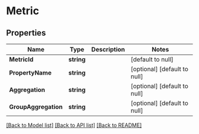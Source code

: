 # Metric

## Properties
Name | Type | Description | Notes
------------ | ------------- | ------------- | -------------
**MetricId** | **string** |  | [default to null]
**PropertyName** | **string** |  | [optional] [default to null]
**Aggregation** | **string** |  | [optional] [default to null]
**GroupAggregation** | **string** |  | [optional] [default to null]

[[Back to Model list]](../README.md#documentation-for-models) [[Back to API list]](../README.md#documentation-for-api-endpoints) [[Back to README]](../README.md)


